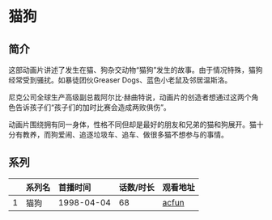 # 猫狗


## 简介

这部动画片讲述了发生在猫、狗杂交动物“猫狗”发生的故事。由于情况特殊，猫狗经常受到骚扰。如暴徒团伙Greaser Dogs、蓝色小老鼠及邻居温斯洛。

尼克公司全球生产高级副总裁阿尔比·赫曲特说，动画片的创造者想通过这两个角色告诉孩子们“孩子们的加时比赛会造成两败俱伤”。

动画片围绕拥有同一身体，性格不同但却是最好的朋友和兄弟的猫和狗展开。猫十分有教养，而狗爱闹、追逐垃圾车、追车、做很多猫不想参与的事情。





## 系列

|     | 系列名 | 首播时间       | 话数/时长 | 观看地址                                        |
| :-- | :-- | :--------- | :---- | :------------------------------------------ |
| 1   | 猫狗  | 1998-04-04 | 68    | [acfun](https://www.acfun.cn/v/ac3371528_1) |

<!--

## 配乐

{{< music auto="https://y.qq.com/n/yqq/album/.html" >}}

-->





